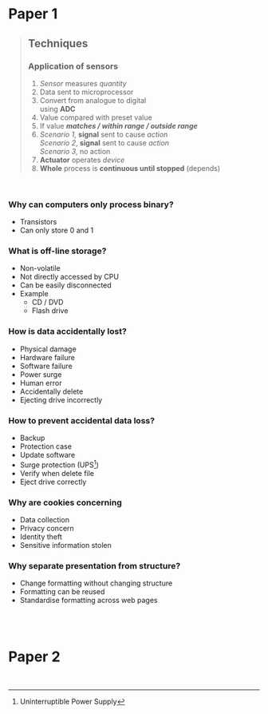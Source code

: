 # Paper 1

> ## Techniques
>
> ### Application of sensors
>
> 1. *Sensor* measures *quantity*
> 2. Data sent to microprocessor
> 3. Convert from analogue to digital \
>    using **ADC**
> 4. Value compared with preset value
> 5. If value ***matches / within range / outside range***
> 6. *Scenario 1*, **signal** sent to cause *action* \
>    *Scenario 2*, **signal** sent to cause *action* \
>    *Scenario 3*, no action
> 7. **Actuator** operates *device*
> 8. **Whole** process is **continuous until stopped** (depends)

<br>

### Why can computers only process binary?
- Transistors
- Can only store 0 and 1

### What is off-line storage?
- Non-volatile
- Not directly accessed by CPU
- Can be easily disconnected
- Example
    - CD / DVD
    - Flash drive

### How is data accidentally lost?
- Physical damage
- Hardware failure
- Software failure
- Power surge
- Human error
- Accidentally delete
- Ejecting drive incorrectly

### How to prevent accidental data loss?
- Backup
- Protection case
- Update software
- Surge protection (UPS[^UPS])
- Verify when delete file
- Eject drive correctly

### Why are cookies concerning
- Data collection
- Privacy concern
- Identity theft
- Sensitive information stolen

### Why separate presentation from structure?
- Change formatting without changing structure
- Formatting can be reused
- Standardise formatting across web pages

<br><br>

# Paper 2



<br>

[^UPS]: Uninterruptible Power Supply
